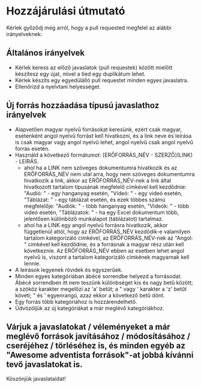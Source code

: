 # Hozzájárulási útmutató

Kérlek győződj meg arról, hogy a pull requested megfelel az alábbi irányelveknek:

## Általános irányelvek
- Kérlek keress az előző javaslatok (pull requestek) között mielőtt készítesz egy újat, mivel a tied egy duplikátum lehet.
- Kérlek készíts egy egyedülálló pull requestet minden egyes javaslatra.
- Ellenőrizd a nyelvtani helyességet.

## Új forrás hozzáadása típusú javaslathoz irányelvek
- Alapvetően magyar nyelvű forrásokat keresünk, ezért csak magyar, esetenként angol nyelvű forrást kell hivatkozni, és a link neve és leírása is csak magyar vagy angol nyelvű lehet, angol nyelvű csak angol nyelvű forrás esetén.
- Használd a következő formátumot: \[ERŐFORRÁS_NÉV - SZERZŐ\]\(LINK\) - LEÍRÁS.
  -  ahol ha a LINK nem szöveges dokumentumra hivatkozik és az ERŐFORRÁS_NÉV nem utal arra, hogy nem szöveges dokumentumra hivatkozik a link, akkor az ERŐFORRÁS_NÉV-nek a link által hivatkozott tartalom típusának megfelelő címkével kell kezdődnie: "Audió: " - egy hanganyag esetén, "Videó: " - egy videó esetén, "Táblázat: " - egy táblázat esetén, és ezek többes számú megfelelője: "Audiók: " - több hanganyag esetén, "Videók: " - több videó esetén, "Táblázatok: " - ha egy Excel dokumentum több, jelentősen különböző munkalapot (táblázatot) tartalmaz.
  -  ahol ha a LINK egy angol nyelvű forrásra hivatkozik, akkor függetlenül attól, hogy az ERŐFORRÁS_NÉV kezdődik-e valamilyen tartalom kategorizáló címkével, az ERŐFORRÁS_NÉV-nek az "Angol: " címkével kell kezdődnie, és a forrásnak a magyar rész után kell következnie. Az ERŐFORRÁS_NÉV ebben az esetben lehet angol nyelvű is, viszont a tartalom kategorizáló címkének magyarnak kell lennie.
- A leírások legyenek rövidek és egyszerűek.
- Minden egyes kategóriában ábécé sorrendbe helyezd a forrásodat. Ábécé sorrendben itt nem teszünk különbséget kis és nagy betű között; a szóköz karakter megelőzi az 'a' betűt; a " vagy ' karakter a 'z' betűt követi; " és ' egyenrangú, azaz ekkor a következő betű dönt.
- Egy forrás több kategóriához is hozzárendelhető.
- Üdvözöljük az új kategóriákat a már meglévő kategóriákhoz.

## Várjuk a javaslatokat / véleményeket a már meglévő források javításához / módosításához / cseréjéhez / törléséhez is, és minden egyéb az "Awesome adventista források"-at jobbá kívánni tevő javaslatokat is.

Köszönjük javaslataidat!
